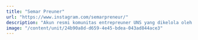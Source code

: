 ```yaml
---
title: "Semar Preuner"
url: "https://www.instagram.com/semarpreneur/"
description: "Akun resmi komunitas entrepreuner UNS yang dikelola oleh Kementrian Bisnis dan Kemitraan."
image: "/content/unit/24b90a8d-d659-4e45-bdea-043ad844ace3"
---
```

